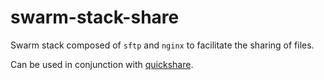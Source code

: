 # swarm-stack-share

Swarm stack composed of `sftp` and `nginx` to facilitate the sharing of files.

Can be used in conjunction with [quickshare](https://github.com/GrimKriegor/dotfiles/blob/master/.scripts/quickshare).
